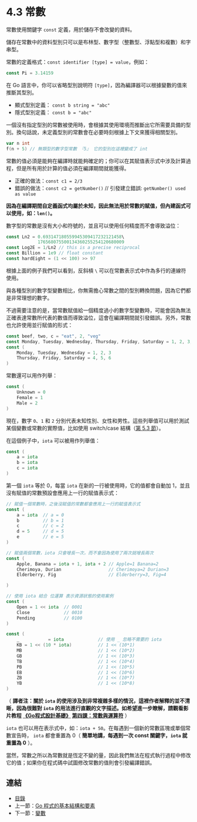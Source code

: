 # 4.3 常數

常數使用關鍵字 `const` 定義，用於儲存不會改變的資料。

儲存在常數中的資料型別只可以是布林型、數字型（整數型、浮點型和複數）和字串型。

常數的定義格式：`const identifier [type] = value`，例如： 

```go
const Pi = 3.14159
```

在 Go 語言中，你可以省略型別說明符 `[type]`，因為編譯器可以根據變數的值來推斷其型別。

- 顯式型別定義： `const b string = "abc"`
- 隱式型別定義： `const b = "abc"`

一個沒有指定型別的常數被使用時，會根據其使用環境而推斷出它所需要具備的型別。換句話說，未定義型別的常數會在必要時刻根據上下文來獲得相關型別。

```go
var n int
f(n + 5) // 無類型的數字型常數 『5』 它的型別在這裡變成了 int
```

常數的值必須是能夠在編譯時就能夠確定的；你可以在其賦值表示式中涉及計算過程，但是所有用於計算的值必須在編譯期間就能獲得。

- 正確的做法：`const c1 = 2/3`  
- 錯誤的做法：`const c2 = getNumber()` // 引發建立錯誤: `getNumber() used as value`

**因為在編譯期間自定義函式均屬於未知，因此無法用於常數的賦值，但內建函式可以使用，如：`len()`。**

數字型的常數是沒有大小和符號的，並且可以使用任何精度而不會導致溢位：

```go
const Ln2 = 0.693147180559945309417232121458\
			176568075500134360255254120680009
const Log2E = 1/Ln2 // this is a precise reciprocal
const Billion = 1e9 // float constant
const hardEight = (1 << 100) >> 97
```

根據上面的例子我們可以看到，反斜槓 `\` 可以在常數表示式中作為多行的連線符使用。

與各種型別的數字型變數相比，你無需擔心常數之間的型別轉換問題，因為它們都是非常理想的數字。

不過需要注意的是，當常數賦值給一個精度過小的數字型變數時，可能會因為無法正確表達常數所代表的數值而導致溢位，這會在編譯期間就引發錯誤。另外，常數也允許使用並行賦值的形式：

```go
const beef, two, c = "eat", 2, "veg"
const Monday, Tuesday, Wednesday, Thursday, Friday, Saturday = 1, 2, 3, 4, 5, 6
const (
	Monday, Tuesday, Wednesday = 1, 2, 3
	Thursday, Friday, Saturday = 4, 5, 6
)
```

常數還可以用作列舉：

```go
const (
	Unknown = 0
	Female = 1
	Male = 2
)
```

現在，數字 `0`、`1` 和 `2` 分別代表未知性別、女性和男性。這些列舉值可以用於測試某個變數或常數的實際值，比如使用 switch/case 結構（[第 5.3 節](./05.3.md)）。

在這個例子中，`iota` 可以被用作列舉值：

```go
const (
	a = iota
	b = iota
	c = iota
)
```

第一個 `iota` 等於 0，每當 `iota` 在新的一行被使用時，它的值都會自動加 1，並且沒有賦值的常數預設會應用上一行的賦值表示式：

```go
// 賦值一個常數時，之後沒賦值的常數都會應用上一行的賦值表示式
const (
	a = iota  // a = 0
	b         // b = 1
	c         // c = 2
	d = 5     // d = 5   
	e         // e = 5
)

// 賦值兩個常數，iota 只會增長一次，而不會因為使用了兩次就增長兩次
const (
	Apple, Banana = iota + 1, iota + 2 // Apple=1 Banana=2
	Cherimoya, Durian                  // Cherimoya=2 Durian=3
	Elderberry, Fig                    // Elderberry=3, Fig=4

)

// 使用 iota 結合 位運算 表示資源狀態的使用案例
const (
	Open = 1 << iota  // 0001
	Close             // 0010
	Pending           // 0100
)

const (
	_           = iota             // 使用 _ 忽略不需要的 iota
	KB = 1 << (10 * iota)          // 1 << (10*1)
	MB                             // 1 << (10*2)
	GB                             // 1 << (10*3)
	TB                             // 1 << (10*4)
	PB                             // 1 << (10*5)
	EB                             // 1 << (10*6)
	ZB                             // 1 << (10*7)
	YB                             // 1 << (10*8)
)
```

（ **譯者注：關於 `iota` 的使用涉及到非常複雜多樣的情況，這裡作者解釋的並不清晰，因為很難對 `iota` 的用法進行直觀的文字描述。如希望進一步瞭解，請觀看影片教程 [《Go程式設計基礎》](https://github.com/Unknwon/go-fundamental-programming) [第四課：常數與運算符](https://github.com/Unknwon/go-fundamental-programming/blob/master/lectures/lecture4.md)** ）

`iota` 也可以用在表示式中，如：`iota + 50`。在每遇到一個新的常數區塊或單個常數宣告時， `iota` 都會重置為 0（ **簡單地講，每遇到一次 const 關鍵字，`iota` 就重置為 0** ）。

當然，常數之所以為常數就是恆定不變的量，因此我們無法在程式執行過程中修改它的值；如果你在程式碼中試圖修改常數的值則會引發編譯錯誤。


## 連結

- [目錄](directory.md)
- 上一節：[Go 程式的基本結構和要素](04.2.md)
- 下一節：[變數](04.4.md)
